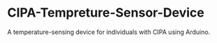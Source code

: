 # CIPA-Tempreture-Sensor-Device
A temperature-sensing device for individuals with CIPA using Arduino.
